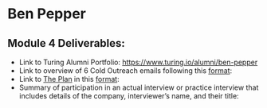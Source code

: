 # Ben Pepper

## Module 4 Deliverables:

* Link to Turing Alumni Portfolio:
    https://www.turing.io/alumni/ben-pepper
* Link to overview of 6 Cold Outreach emails following this [format](https://github.com/turingschool/professional_skills/blob/master/module_four/outreach_deliverable_guidelines.md):
* Link to [The Plan](https://github.com/turingschool/backend-curriculum-site/blob/gh-pages/module4/projects/the-plan/index.md) in this [format](https://github.com/turingschool/backend-curriculum-site/blob/gh-pages/module4/projects/the-plan/template.markdown):
* Summary of participation in an actual interview or practice interview that includes details of the company, interviewer’s name, and their title:
